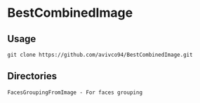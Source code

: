 # **BestCombinedImage**

## Usage
```git clone https://github.com/avivco94/BestCombinedImage.git```

## Directories
```FacesGroupingFromImage - For faces grouping```
